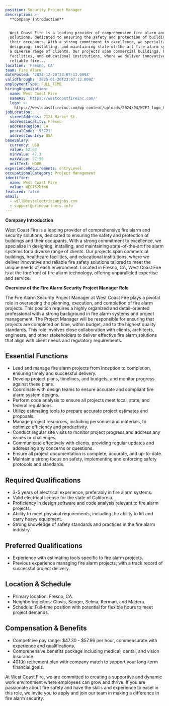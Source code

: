 ```yaml
---
position: Security Project Manager
description: >-
  **Company Introduction**


  West Coast Fire is a leading provider of comprehensive fire alarm and security
  solutions, dedicated to ensuring the safety and protection of buildings and
  their occupants. With a strong commitment to excellence, we specialize in
  designing, installing, and maintaining state-of-the-art fire alarm systems for
  a diverse range of clients. Our projects span commercial buildings, healthcare
  facilities, and educational institutions, where we deliver innovative and
  reliable fire...
location: 'Fresno, CA'
team: Fire Alarm
datePosted: '2024-12-20T23:07:12.009Z'
validThrough: '2025-01-26T23:07:12.009Z'
employmentType: FULL_TIME
hiringOrganization:
  name: West Coast Fire
  sameAs: 'https://westcoastfireinc.com/'
  logo: >-
    https://westcoastfireinc.com/wp-content/uploads/2024/04/WCFI_logo_V1_Transparent-1-800x294.png
jobLocation:
  streetAddress: 7124 Market St.
  addressLocality: Fresno
  addressRegion: CA
  postalCode: '93721'
  addressCountry: USA
baseSalary:
  currency: USD
  value: 52.63
  minValue: 47.3
  maxValue: 57.96
  unitText: HOUR
experienceRequirements: entryLevel
occupationalCategory: Project Management
identifier:
  name: West Coast Fire
  value: WEST52bfm6
featured: false
email:
  - will@bestelectricianjobs.com
  - support@primepartners.info
---
```




**Company Introduction**

West Coast Fire is a leading provider of comprehensive fire alarm and security solutions, dedicated to ensuring the safety and protection of buildings and their occupants. With a strong commitment to excellence, we specialize in designing, installing, and maintaining state-of-the-art fire alarm systems for a diverse range of clients. Our projects span commercial buildings, healthcare facilities, and educational institutions, where we deliver innovative and reliable fire safety solutions tailored to meet the unique needs of each environment. Located in Fresno, CA, West Coast Fire is at the forefront of fire alarm technology, offering unparalleled expertise and service.

**Overview of the Fire Alarm Security Project Manager Role**

The Fire Alarm Security Project Manager at West Coast Fire plays a pivotal role in overseeing the planning, execution, and completion of fire alarm projects. This position requires a highly organized and detail-oriented professional with a strong background in fire alarm systems and project management. The Project Manager will be responsible for ensuring that projects are completed on time, within budget, and to the highest quality standards. This role involves close collaboration with clients, architects, engineers, and other stakeholders to deliver effective fire alarm solutions that align with client needs and regulatory requirements.

## Essential Functions

- Lead and manage fire alarm projects from inception to completion, ensuring timely and successful delivery.
- Develop project plans, timelines, and budgets, and monitor progress against these plans.
- Coordinate with design teams to ensure accurate and compliant fire alarm system designs.
- Perform code analysis to ensure all projects meet local, state, and federal regulations.
- Utilize estimating tools to prepare accurate project estimates and proposals.
- Manage project resources, including personnel and materials, to optimize efficiency and productivity.
- Conduct regular site visits to monitor project progress and address any issues or challenges.
- Communicate effectively with clients, providing regular updates and addressing any concerns or questions.
- Ensure all project documentation is complete, accurate, and up-to-date.
- Maintain a strong focus on safety, implementing and enforcing safety protocols and standards.

## Required Qualifications

- 3-5 years of electrical experience, preferably in fire alarm systems.
- Valid electrical license for the state of California.
- Proficiency in design software and code analysis relevant to fire alarm projects.
- Ability to meet physical requirements, including the ability to lift and carry heavy equipment.
- Strong knowledge of safety standards and practices in the fire alarm industry.

## Preferred Qualifications

- Experience with estimating tools specific to fire alarm projects.
- Previous experience managing fire alarm projects, with a track record of successful project delivery.

## Location & Schedule

- Primary location: Fresno, CA.
- Neighboring cities: Clovis, Sanger, Selma, Kerman, and Madera.
- Schedule: Full-time position with potential for flexible hours to meet project demands.

## Compensation & Benefits

- Competitive pay range: $47.30 - $57.96 per hour, commensurate with experience and qualifications.
- Comprehensive benefits package including medical, dental, and vision insurance.
- 401(k) retirement plan with company match to support your long-term financial goals.

At West Coast Fire, we are committed to creating a supportive and dynamic work environment where employees can grow and thrive. If you are passionate about fire safety and have the skills and experience to excel in this role, we invite you to apply and join our team in making a difference in fire alarm security.